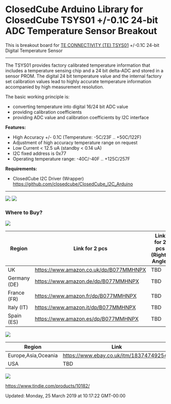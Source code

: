 ClosedCube Arduino Library for
ClosedCube TSYS01 +/-0.1C 24-bit ADC Temperature Sensor Breakout
=================================================================

This is breakout board for [TE CONNECTIVITY (TE) TSYS01](http://www.te.com/usa-en/product-G-NICO-018.html) +/-0.1C 24-bit Digital Temperature Sensor 

---

The TSYS01 provides factory calibrated temperature information that includes a temperature sensing chip and a 24 bit delta-ADC and stored in a sensor PROM.
The digital 24 bit temperature value and the internal factory set calibration values lead to highly accurate temperature information accompanied by high measurement resolution.

The basic working principle is:

 - converting temperature into digital 16/24 bit ADC value
 - providing calibration coefficients
 - providing ADC value and calibration coefficients by I2C interface


**Features:**

 - High Accuracy +/- 0.1C (Temperature: -5C/23F .. +50C/122F)
 - Adjustment of high accuracy temperature range on request
 - Low Current < 12.5 uA (standby < 0.14 uA)
 - I2C fixed address is 0x77
 - Operating temperature range: -40C/-40F .. +125C/257F

**Requirements:**

- ClosedCube I2C Driver (Wrapper) https://github.com/closedcube/ClosedCube_I2C_Arduino


---

![](https://images.closedcube.uk/B018_TSYS01/ClosedCube_B018_TSYS01_GitHub1.jpg)
![](https://images.closedcube.uk/B018_TSYS01/ClosedCube_B018_TSYS01_GitHub2.jpg)


### Where to Buy?

[![](https://images.closedcube.uk/logo/github/amazon.png)](https://www.tindie.com/stores/closedcube/)

| Region  | Link for 2 pcs | Link for 2 pcs (Right-Angle)|
| ------------- | ------------- | ------------- |
| UK | https://www.amazon.co.uk/dp/B077MMHNPX | TBD|
| Germany (DE) | https://www.amazon.de/dp/B077MMHNPX | TBD |
| France (FR) | https://www.amazon.fr/dp/B077MMHNPX | TBD |
| Italy (IT) | https://www.amazon.it/dp/B077MMHNPX | TBD |
| Spain (ES) | https://www.amazon.es/dp/B077MMHNPX | TBD |


[![](https://images.closedcube.uk/logo/github/ebay.gif)](http://www.ebay.co.uk/itm/183747492548)

| Region  | Link |
| ------------- | ------------- |
| Europe,Asia,Oceania | https://www.ebay.co.uk/itm/183747492548  |
| USA  | TBD |


[![](https://images.closedcube.uk/logo/github/tindie.png)](https://www.tindie.com/products/10182/)

https://www.tindie.com/products/10182/



   





Updated: Monday, 25 March 2019 at 10:17:22 GMT-00:00
